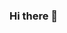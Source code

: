 ### Hi there 👋

<!--
**daxvinci/daxvinci** is a ✨ _special_ ✨ repository because its `README.md` (this file) appears on your GitHub profile.

Here are some ideas to get you started:

- 🔭 I’m currently working on c++ 
- 🌱 I’m currently learning c++
- 👯 I’m looking to collaborate on anything beginner related
- 🤔 I’m looking for help with programming 
- 💬 Ask me about anything 
- 📫 How to reach me: @me
- 😄 Pronouns: ?
- ⚡ Fun fact: there's nothing fun about facts
-->
